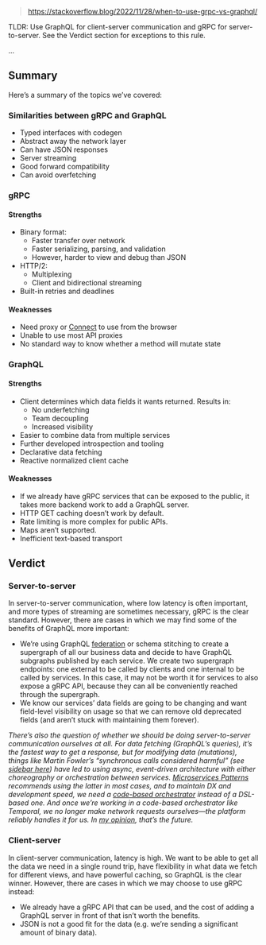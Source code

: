 
> https://stackoverflow.blog/2022/11/28/when-to-use-grpc-vs-graphql/

TLDR: Use GraphQL for client-server communication and gRPC for server-to-server. See the Verdict section for exceptions to this rule.

...

## Summary

Here’s a summary of the topics we’ve covered:

### Similarities between gRPC and GraphQL

- Typed interfaces with codegen
- Abstract away the network layer
- Can have JSON responses
- Server streaming
- Good forward compatibility
- Can avoid overfetching

### gRPC

#### Strengths

- Binary format:
  - Faster transfer over network
  - Faster serializing, parsing, and validation
  - However, harder to view and debug than JSON
- HTTP/2:
  - Multiplexing
  - Client and bidirectional streaming
- Built-in retries and deadlines

#### Weaknesses

- Need proxy or [Connect](https://connect.build/docs/protocol/) to use from the browser
- Unable to use most API proxies
- No standard way to know whether a method will mutate state

### GraphQL

#### Strengths

- Client determines which data fields it wants returned. Results in:
  - No underfetching
  - Team decoupling
  - Increased visibility
- Easier to combine data from multiple services
- Further developed introspection and tooling
- Declarative data fetching
- Reactive normalized client cache

#### Weaknesses

- If we already have gRPC services that can be exposed to the public, it takes more backend work to add a GraphQL server.
- HTTP GET caching doesn’t work by default.
- Rate limiting is more complex for public APIs.
- Maps aren’t supported.
- Inefficient text-based transport

## Verdict

### Server-to-server

In server-to-server communication, where low latency is often important, and more types of streaming are sometimes necessary, gRPC is the clear standard. However, there are cases in which we may find some of the benefits of GraphQL more important:

- We’re using GraphQL [federation](https://www.apollographql.com/docs/federation/) or schema stitching to create a supergraph of all our business data and decide to have GraphQL subgraphs published by each service. We create two supergraph endpoints: one external to be called by clients and one internal to be called by services. In this case, it may not be worth it for services to also expose a gRPC API, because they can all be conveniently reached through the supergraph.
- We know our services’ data fields are going to be changing and want field-level visibility on usage so that we can remove old deprecated fields (and aren’t stuck with maintaining them forever).

_There’s also the question of whether we should be doing server-to-server communication ourselves at all. For data fetching (GraphQL’s queries), it’s the fastest way to get a response, but for modifying data (mutations), things like Martin Fowler’s “synchronous calls considered harmful” (see [sidebar here](https://www.martinfowler.com/articles/microservices.html?ref=wellarchitected#SynchronousCallsConsideredHarmful)) have led to using async, event-driven architecture with either choreography or orchestration between services. [Microservices Patterns](https://www.manning.com/books/microservices-patterns) recommends using the latter in most cases, and to maintain DX and development speed, we need a [code-based orchestrator](https://www.youtube.com/watch?v=6lSuDRRFgyY) instead of a DSL-based one. And once we’re working in a code-based orchestrator like Temporal, we no longer make network requests ourselves—the platform reliably handles it for us. In [my opinion](https://twitter.com/lorendsr/status/1419880024929415173), that’s the future._

### Client-server

In client-server communication, latency is high. We want to be able to get all the data we need in a single round trip, have flexibility in what data we fetch for different views, and have powerful caching, so GraphQL is the clear winner. However, there are cases in which we may choose to use gRPC instead:

- We already have a gRPC API that can be used, and the cost of adding a GraphQL server in front of that isn’t worth the benefits.
- JSON is not a good fit for the data (e.g. we’re sending a significant amount of binary data).
